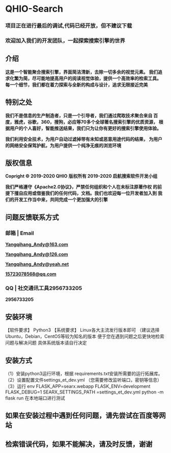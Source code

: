 # QHIO-Search
### 项目正在进行最后的调试,代码已经开放，但不建议下载
### 欢迎加入我们的开发团队，一起探索搜索引擎的世界

## 介绍
**这是一个智能聚合搜索引擎，界面简洁清新，去除一切多余的视觉元素。
我们追求化繁为简，尽可能地提高用户的阅读视觉体验，提供一个高效率的检索工具。
每一个细节，我们都在着力探索与全新的构成与设计，追求无限接近完美**

## 特别之处
**我们不是信息的生产制造者，只是一个引导者，我们通过爬取技术聚合来自
百度，雅虎，谷歌，360，搜狗，必应等70多个全球著名搜索引擎的优质资源，
根据用户的个人喜好，智能推送结果，我们只为让你有更好的搜索引擎使用体验。**

**我们利用安全技术，为用户自动过滤掉带有未知或恶意用途代码的结果，
为用户的网络安全保驾护航，为用户提供一个纯净无痕的浏览环境**

## 版权信息
**Copright © 2019-2020 QHIO**
**版权所有 2019-2020 启航搜索软件开发小组**

**我们严格遵守《Apache2.0协议》，严禁任何组织和个人在未标注原著作权
的前提下擅自应用或借鉴我们的任何代码，文档。我们也欢迎每一位开发者加入到
我们的开发工作当中来，共同完成一个更加强大的引擎**

## 问题反馈联系方式
### 邮箱 | Email
**Yangqihang_Andy@163.com**

**Yangqihang_Andy@126.com**

**Yangqihang_Andy@yeah.net**

**15723078568@qq.com**
### QQ | 社交通讯工具2956733205
**2956733205**
## 安装环境
【软件要求】
Python3
【系统要求】 
Linux各大主流发行版本即可 
（建议选择Ubuntu，Debian，CentOS等较为知名的版本
便于您在遇到问题之后更快地检索问题与解决问题
具体系统版本请自行决定

## 安装方式
（1）安装python3运行环境，根据
requirements.txt安装所需要的运行拓展库。
（2）设置配置文件settings_et_dev.yml
（您需要修改监听端口，密钥等信息）
（3）运行
env 
FLASK_APP=searx.webapp 
FLASK_ENV=development 
FLASK_DEBUG=1 
SEARX_SETTINGS_PATH
=settings_et_dev.yml 
python -m flask run
在本地端口进行测试

## 如果在安装过程中遇到任何问题，请先尝试在百度等网站
## 检索错误代码，如果不能解决，请及时反馈，谢谢
